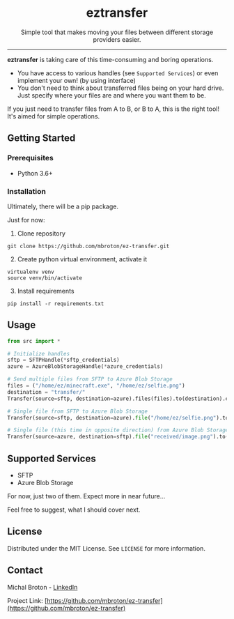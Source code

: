 <h1 align="center">eztransfer</h1>

<center>Simple tool that makes moving your files between different storage providers easier.</center>

---

**eztransfer** is taking care of this time-consuming and boring operations.

- You have access to various handles (see `Supported Services`) or even implement your own! (by using interface)
- You don't need to think about transferred files being on your hard drive. Just specify where your files are and where you want them to be.

If you just need to transfer files from A to B, or B to A, this is the right tool! It's aimed for simple operations. 

<!-- GETTING STARTED -->

## Getting Started

### Prerequisites

- Python 3.6+

### Installation

Ultimately, there will be a pip package.

Just for now:
1. Clone repository
```
git clone https://github.com/mbroton/ez-transfer.git
```
2. Create python virtual environment, activate it
```
virtualenv venv
source venv/bin/activate
```
3. Install requirements
```
pip install -r requirements.txt
```

<!-- USAGE EXAMPLES -->

## Usage

```python
from src import *

# Initialize handles
sftp = SFTPHandle(*sftp_credentials)
azure = AzureBlobStorageHandle(*azure_credentials)

# Send multiple files from SFTP to Azure Blob Storage
files = ("/home/ez/minecraft.exe", "/home/ez/selfie.png")
destination = "transfer/"
Transfer(source=sftp, destination=azure).files(files).to(destination).execute()

# Single file from SFTP to Azure Blob Storage
Transfer(source=sftp, destination=azure).file("/home/ez/selfie.png").to("received/image.png").execute()

# Single file (this time in opposite direction) from Azure Blob Storage to SFTP
Transfer(source=azure, destination=sftp).file("received/image.png").to("/home/ez/selfie.png").execute()
```

## Supported Services

- SFTP
- Azure Blob Storage

For now, just two of them. Expect more in near future...

Feel free to suggest, what I should cover next.


<!-- LICENSE -->

## License

Distributed under the MIT License. See `LICENSE` for more information.



<!-- CONTACT -->

## Contact

Michal Broton - [LinkedIn](https://linkedin.com/in/broton)

Project Link: [https://github.com/mbroton/ez-transfer](https://github.com/mbroton/ez-transfer)

